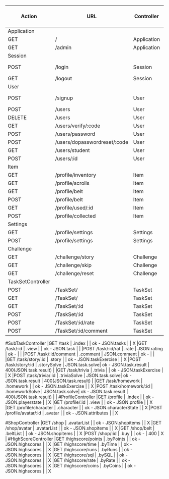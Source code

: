 |Action|URL                         |Controller |Method                |Send          |HTTP - Response Success|Http - Response Error|
|------|----------------------------|-----------|----------------------|--------------|-----------------------|---------------------|
|Application|
|GET   |/                           |Application|.index                |              |200-                   |                     |
|GET   |/admin                      |Application|.admin                |              |200-                   |                     |
|Session|
|POST  |/login                      |Session    |.create               |Login.Form    |200-redirect(/profile) |401-Login.Error      |
|GET   |/logout                     |Session    |.delete               |              |200-                   |                     |
|User|
|POST  |/signup                     |User       |.create               |Signup.Form   |200-redirect(/login)   |400-Signup.Error     |
|POST  |/users                      |User       |.edit                 |User.Form     |200-                   |                     |
|DELETE|/users                      |User       |.delete               |              |200-                   |                     |
|GET   |/users/verify/:code         |User       |.verifyEmail          |              |200-                   |                     |
|POST  |/users/password             |User       |.sendResetPasswordMail|              |200-                   |                     |
|POST  |/users/dopasswordreset/:code|User       |.doResetPassword      |              |200-                   |                     |
|GET   |/users/student              |User       |.checkStudent         |              |200-                   |                     |
|POST  |/users/:id                  |User       |.promote              |              |200-                   |                     |
|Item|
|GET   |/profile/inventory          |Item       |.inventory            |              |200-Inventory          |                     |
|GET   |/profile/scrolls            |Item       |.scrollCollection     |              |200-Scroll[]           |                     |
|GET   |/profile/belt               |Item       |.belt                 |              |200-Belt[]             |                     |
|POST  |/profile/belt               |Item       |.edit                 |Belt.Form     |200-                   |                     |
|GET   |/profile/used/:id           |Item       |.used                 |              |200-                   |                     |
|POST  |/profile/collected          |Item       |.collected            |Collected.Form|200-                   |                     |
|Settings|
|GET   |/profile/settings           |Settings   |.index                |              |200-Setting            |                     |
|POST  |/profile/settings           |Settings   |.edit                 |Settings.Form |200-                   |                     |
|Challenge|
|GET   |/challenge/story            |Challenge  |.story                |              |200-                   |                     |
|GET   |/challenge/skip             |Challenge  |.skip                 |              |200-                   |                     |
|GET   |/challenge/reset            |Challenge  |.reset                |              |200-                   |                     |
|TaskSetController|
|POST  |/TaskSet/                   |TaskSet    |.create               |TaskSet.Form  |200-                   |400-                 |
|GET   |/TaskSet/                   |TaskSet    |.read                 |              |200-TaskSet[]          |400-                 |
|GET   |/TaskSet/:id                |TaskSet    |.view                 |              |200-TaskSet            |400-                 |
|POST  |/TaskSet/:id                |TaskSet    |.update               |TaskSet.Form  |200-                   |400-                 |
|POST  |/TaskSet/:id/rate           |TaskSet    |.rate                 |Rating.Form   |200-                   |400-                 |
|POST  |/TaskSet/:id/comment        |TaskSet    |.comment              |Comment.Form  |200-                   |400-                 |

#SubTaskController
|GET     /task               | .index            |                | ok   - JSON.tasks           |                       | X
|GET     /task/:id           | .view             |                | ok   - JSON.task            |                       |
|POST    /task/:id/rat       | .rate             | JSON.rating    | ok   -                      |                       |
|POST    /task/:id/comment   | .comment          | JSON.comment   | ok   -                      |                       |
|GET     /task/story/:id     | .story            |                | ok   - JSON.taskExercise    |                       | X
|POST    /task/story/:id     | .storySolve       | JSON.task.solve| ok   - JSON.task.result     | 400(JSON.task.result) |
|GET     /task/trivia        | .trivia           |                | ok   - JSON.taskExercise    |                       | X
|POST    /task/trivia/:id    | .triviaSolve      | JSON.task.solve| ok   - JSON.task.result     | 400(JSON.task.result) |
|GET     /task/homework      | .homework         |                | ok   - JSON.taskExercise    |                       | X
|POST    /task/homework/:id  | .homeworkSolve    | JSON.task.solve| ok   - JSON.task.result     | 400(JSON.task.result) |
|
#ProfileController
|GET     /profile            | .index            |                | ok   - JSON.playerstate     |                       | X
|GET     /profile/:id        | .view             |                | ok   - JSON.profile         |                       | X
|GET     /profile/character  | .character        |                | ok   - JSON.characterState  |                       | X
|POST    /profile/avatar/:id | .avatar           |                | ok   - JSON.attributes      |                       | X

#ShopController
|GET     /shop               | .avatarList       |                | ok   - JSON.shopitems       |                       | X
|GET     /shop/avatar        | .avatarList       |                | ok   - JSON.shopitems       |                       | X
|GET     /shop/belt          | .beltList         |                | ok   - JSON.shopitems       |                       | X
|POST    /shop/:id           | .buy              |                | ok   -                      | 400                   | X
|
#HighScoreController
|GET     /highscore/points   | .byPoints         |                | ok   - JSON.highscores      |                       | X
|GET     /highscore/time     | .byTime           |                | ok   - JSON.highscores      |                       | X
|GET     /highscore/runs     | .byRuns           |                | ok   - JSON.highscores      |                       | X
|GET     /highscore/sql      | .bySQL            |                | ok   - JSON.highscores      |                       | X
|GET     /highscore/rate     | .byRate           |                | ok   - JSON.highscores      |                       | X
|GET     /highscore/coins    | .byCoins          |                | ok   - JSON.highscores      |                       | X
